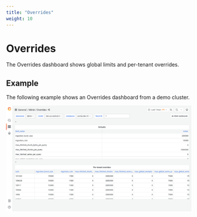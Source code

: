 ```yaml
---
title: "Overrides"
weight: 10
---
```


# Overrides

The Overrides dashboard shows global limits and per-tenant overrides.

## Example

The following example shows an Overrides dashboard from a demo cluster.

![Grafana Mimir overrides dashboard](../../../images/dashboards/mimir-overrides.png)
